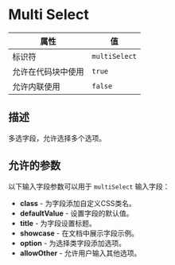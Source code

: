 # Multi Select

| 属性 | 值 |
|------|----|
| 标识符 | `multiSelect` |
| 允许在代码块中使用 | `true` |
| 允许内联使用 | `false` |

## 描述

多选字段，允许选择多个选项。

## 允许的参数

以下输入字段参数可以用于 `multiSelect` 输入字段：

- **class** - 为字段添加自定义CSS类名。
- **defaultValue** - 设置字段的默认值。
- **title** - 为字段设置标题。
- **showcase** - 在文档中展示字段示例。
- **option** - 为选择类字段添加选项。
- **allowOther** - 允许用户输入其他选项。
